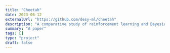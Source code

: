 ```yaml
---
title: "Cheetah"
date: 2023-06-12
externalUrl: "https://github.com/desy-ml/cheetah"
description: "A comparative study of reinforcement learning and Bayesian optimisation for online continuous tuning"
summary: "A paper"
tags: []
type: "project"
draft: false
---
```

